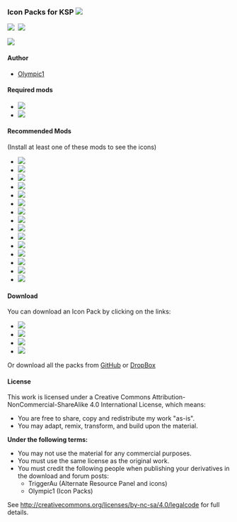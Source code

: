 ### Icon Packs for KSP [![][shield:release-latest]][GIT:release]&nbsp;
[![][shield:support-ksp]][KSP:website]&nbsp;
[![][shield:license-cc]][ICONS:license]&nbsp;

![][flag:arp-icons]

#### Author
* [Olympic1](http://forum.kerbalspaceprogram.com/members/81815)

#### Required mods
* [![][shield:support-arp]][ARP:thread]&nbsp;
* [![][shield:support-mm]][MM:thread]&nbsp;

#### Recommended Mods
(Install at least one of these mods to see the icons)
* [![][shield:support-amt]][AMT:thread]&nbsp;
* [![][shield:support-art]][ART:thread]&nbsp;
* [![][shield:support-crp]][CRP:thread]&nbsp;
* [![][shield:support-dangit]][DANGIT:thread]&nbsp;
* [![][shield:support-epl]][EPL:thread]&nbsp;
* [![][shield:support-ftt]][FTT:thread]&nbsp;
* [![][shield:support-kar]][KAR:thread]&nbsp;
* [![][shield:support-kar+]][KAR+:thread]&nbsp;
* [![][shield:support-reg]][REG:thread]&nbsp;
* [![][shield:support-snacks]][SNACKS:thread]&nbsp;
* [![][shield:support-sr]][SR:thread]&nbsp;
* [![][shield:support-exp]][EXP:thread]&nbsp;
* [![][shield:support-mks]][MKS:thread]&nbsp;
* [![][shield:support-srv]][SRV:thread]&nbsp;
* [![][shield:support-warp]][WARP:thread]&nbsp;

#### Download
You can download an Icon Pack by clicking on the links:
* [![][shield:release-dangit]][DANGIT:release]
* [![][shield:release-epl]][EPL:release]
* [![][shield:release-snacks]][SNACKS:release]
* [![][shield:release-usi]][USI:release]

Or download all the packs from [GitHub](http://github.com/Olympic1/Icon_Packs_KSP/releases) or [DropBox](http://www.dropbox.com/s/wfxsnm72aev8d3b/AllPacks.zip?dl=1)

#### License
This work is licensed under a Creative Commons Attribution-NonCommercial-ShareAlike 4.0 International License, which means:

* You are free to share, copy and redistribute my work "as-is".
* You may adapt, remix, transform, and build upon the material.

**Under the following terms:**
* You may not use the material for any commercial purposes.
* You must use the same license as the original work.
* You must credit the following people when publishing your derivatives in the download and forum posts:
	* TriggerAu (Alternate Resource Panel and icons)
	* Olympic1 (Icon Packs)

See http://creativecommons.org/licenses/by-nc-sa/4.0/legalcode for full details.





[GIT:release]: http://github.com/Olympic1/Icon_Packs_KSP/releases/latest
[KSP:website]: http://kerbalspaceprogram.com
[ICONS:license]: http://github.com/Olympic1/Icon_Packs_KSP/blob/master/License.txt

[shield:release-latest]: http://img.shields.io/github/release/Olympic1/Icon_Packs_KSP.svg
[shield:support-ksp]: http://img.shields.io/badge/KSP-v0.90-green.svg
[shield:license-cc]: http://img.shields.io/badge/License-CC%20BY--NC--SA%204.0-blue.svg

[flag:arp-icons]: http://i59.tinypic.com/34yxpiv.png

[ARP:thread]: http://forum.kerbalspaceprogram.com/threads/60227
[MM:thread]: http://forum.kerbalspaceprogram.com/threads/55219
[AMT:thread]: http://forum.kerbalspaceprogram.com/threads/96011
[ART:thread]: http://forum.kerbalspaceprogram.com/threads/91790
[CRP:thread]: http://forum.kerbalspaceprogram.com/threads/91998
[DANGIT:thread]: http://forum.kerbalspaceprogram.com/threads/81794
[EPL:thread]: http://forum.kerbalspaceprogram.com/threads/59545
[FTT:thread]: http://forum.kerbalspaceprogram.com/threads/91706
[KAR:thread]: http://forum.kerbalspaceprogram.com/threads/89401
[KAR+:thread]: http://forum.kerbalspaceprogram.com/threads/93054
[REG:thread]: http://forum.kerbalspaceprogram.com/threads/100162
[SNACKS:thread]: http://forum.kerbalspaceprogram.com/threads/90841
[SR:thread]: http://forum.kerbalspaceprogram.com/threads/102502
[EXP:thread]: http://forum.kerbalspaceprogram.com/threads/86695
[MKS:thread]: http://forum.kerbalspaceprogram.com/threads/79588
[SRV:thread]: http://forum.kerbalspaceprogram.com/threads/84359
[WARP:thread]: http://forum.kerbalspaceprogram.com/threads/100798

[shield:support-arp]: http://img.shields.io/badge/Alternate%20Resource%20Panel-v2.6.3.0-299bc7.svg
[shield:support-mm]: http://img.shields.io/badge/ModuleManager-v2.5.6-40b7c0.svg
[shield:support-amt]: http://img.shields.io/badge/Advanced%20Mining%20Technologies-v0.1.1-a62374.svg
[shield:support-art]: http://img.shields.io/badge/Asteroid%20Recycling%20Technologies-v0.6.1-85586d.svg
[shield:support-crp]: http://img.shields.io/badge/Community%20Resource%20Pack-v0.3.2-c5c09f.svg
[shield:support-dangit]: http://img.shields.io/badge/Dang%20It-v0.5.3.2-blue.svg
[shield:support-epl]: http://img.shields.io/badge/Extraplanetary%20Launchpads-v4.5.0-orange.svg
[shield:support-ftt]: http://img.shields.io/badge/Freight%20Transport%20Technologies-v0.3.1-yellow.svg
[shield:support-kar]: http://img.shields.io/badge/Karbonite-v0.5.1-000000.svg
[shield:support-kar+]: http://img.shields.io/badge/Karbonite%20Plus-v0.3.0-lightgrey.svg
[shield:support-reg]: http://img.shields.io/badge/Regolith-v0.1.2-533f03.svg
[shield:support-snacks]: http://img.shields.io/badge/Snacks-v0.3.3-a99b13.svg
[shield:support-sr]: http://img.shields.io/badge/Sounding%20Rockets-v0.1.1-be7272.svg
[shield:support-exp]: http://img.shields.io/badge/USI%20Exploration%20Pack-v0.3.1-206261.svg
[shield:support-mks]: http://img.shields.io/badge/USI%20Kolonization%20Systems%20(MKS/OKS)-v0.22.3-7c69c0.svg
[shield:support-srv]: http://img.shields.io/badge/USI%20Survivability%20Pack-v0.2.2-576935.svg
[shield:support-warp]: http://img.shields.io/badge/Warp%20Drive-v0.1.1-7d617d.svg

[DANGIT:release]: http://www.dropbox.com/s/piqimag81ug3uof/DangItPack.zip?dl=1
[EPL:release]: http://www.dropbox.com/s/ulaa7kqgsucx5xr/EPLPack.zip?dl=1
[SNACKS:release]: http://www.dropbox.com/s/cl6fzua3xk0n1h6/SnacksPack.zip?dl=1
[USI:release]: http://www.dropbox.com/s/26sokhwn2jzo5ob/USIPack.zip?dl=1

[shield:release-dangit]: http://img.shields.io/badge/DangIt%20Pack-v0.1.0-orange.svg
[shield:release-epl]: http://img.shields.io/badge/EPL%20Pack-v0.1.0-orange.svg
[shield:release-snacks]: http://img.shields.io/badge/Snacks%20Pack-v0.1.0-orange.svg
[shield:release-usi]: http://img.shields.io/badge/USI%20Pack-v0.4.1-orange.svg